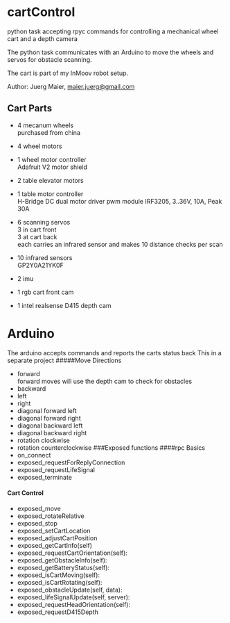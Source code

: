 # cartControl

python task accepting rpyc commands for controlling a mechanical wheel cart and a depth camera

The python task communicates with an Arduino to move the wheels and servos for obstacle scanning.

The cart is part of my InMoov robot setup.

Author: Juerg Maier, maier.juerg@gmail.com


## Cart Parts
* 4 mecanum wheels  
  purchased from china  
  

* 4 wheel motors
  
* 1 wheel motor controller  
  Adafruit V2 motor shield
* 2 table elevator motors
* 1 table motor controller  
  H-Bridge DC dual motor driver pwm module IRF3205, 3..36V, 10A, Peak 30A
* 6 scanning servos  
  3 in cart front  
  3 at cart back  
  each carries an infrared sensor and makes 10 distance checks per scan
* 10 infrared sensors  
  GP2Y0A21YK0F 
* 2 imu
* 1 rgb cart front cam
* 1 intel realsense D415 depth cam

# Arduino
The arduino accepts commands and reports the carts status back
This in a separate project
#####Move Directions
* forward    
  forward moves will use the depth cam to check for obstacles
* backward
* left
* right
* diagonal forward left
* diagonal forward right
* diagonal backward left
* diagonal backward right
* rotation clockwise
* rotation counterclockwise 
###Exposed functions
####rpc Basics
* on_connect
* exposed_requestForReplyConnection
* exposed_requestLifeSignal
* exposed_terminate

#### Cart Control
* exposed_move
* exposed_rotateRelative
* exposed_stop
* exposed_setCartLocation
* exposed_adjustCartPosition
* exposed_getCartInfo(self)
* exposed_requestCartOrientation(self):
* exposed_getObstacleInfo(self):
* exposed_getBatteryStatus(self):
* exposed_isCartMoving(self):
* exposed_isCartRotating(self):
* exposed_obstacleUpdate(self, data):
* exposed_lifeSignalUpdate(self, server):
* exposed_requestHeadOrientation(self):
* exposed_requestD415Depth
